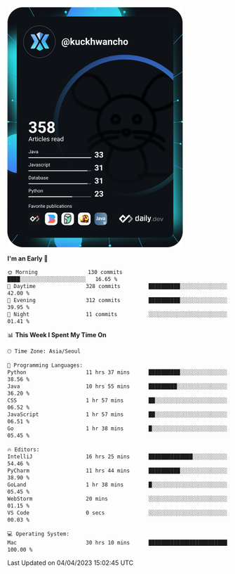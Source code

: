 <a href="https://app.daily.dev/kuckhwancho"><img src="https://github.com/kuckjwi0928/kuckjwi0928/blob/master/devcard.svg" width="400" alt="Kuckjwi Devcard"/></a>

<!--START_SECTION:waka-->
**I'm an Early 🐤** 

```text
🌞 Morning                130 commits         ████░░░░░░░░░░░░░░░░░░░░░   16.65 % 
🌆 Daytime                328 commits         ██████████░░░░░░░░░░░░░░░   42.00 % 
🌃 Evening                312 commits         ██████████░░░░░░░░░░░░░░░   39.95 % 
🌙 Night                  11 commits          ░░░░░░░░░░░░░░░░░░░░░░░░░   01.41 % 
```


📊 **This Week I Spent My Time On** 

```text
🕑︎ Time Zone: Asia/Seoul

💬 Programming Languages: 
Python                   11 hrs 37 mins      ██████████░░░░░░░░░░░░░░░   38.56 % 
Java                     10 hrs 55 mins      █████████░░░░░░░░░░░░░░░░   36.20 % 
CSS                      1 hr 57 mins        ██░░░░░░░░░░░░░░░░░░░░░░░   06.52 % 
JavaScript               1 hr 57 mins        ██░░░░░░░░░░░░░░░░░░░░░░░   06.51 % 
Go                       1 hr 38 mins        █░░░░░░░░░░░░░░░░░░░░░░░░   05.45 % 

🔥 Editors: 
IntelliJ                 16 hrs 25 mins      ██████████████░░░░░░░░░░░   54.46 % 
PyCharm                  11 hrs 44 mins      ██████████░░░░░░░░░░░░░░░   38.90 % 
GoLand                   1 hr 38 mins        █░░░░░░░░░░░░░░░░░░░░░░░░   05.45 % 
WebStorm                 20 mins             ░░░░░░░░░░░░░░░░░░░░░░░░░   01.15 % 
VS Code                  0 secs              ░░░░░░░░░░░░░░░░░░░░░░░░░   00.03 % 

💻 Operating System: 
Mac                      30 hrs 10 mins      █████████████████████████   100.00 % 
```


 Last Updated on 04/04/2023 15:02:45 UTC
<!--END_SECTION:waka-->
